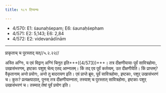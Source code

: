 ```yaml
---
title: १८१ टिप्पन्यः

---
```

- 4/570: E1: śaunaḥśepam; E6: śaunaḥśepham
- 4/571: E2: 5,143; E6: 2,84
- 4/572: E2: videvanādīnām

____________________________________________


प्राकृताच् च पुरस्ताद् यत्//५.२.२२//

अस्ति अग्निः, य एवं विद्वान् अग्निं चिनुत इति+++({4/573})+++। तत्र दीक्षणीयायाः पूर्वं सावित्रहोमाः, उखासंभरणम्, इष्टकाः पशुश् चेत्य् एतद् आम्नातम्। किं तद् एव पूर्वं कर्तव्यम्, उत दीक्षणीयेति। किं प्राप्तम्? वैकृतानाम् अन्ते प्रयोगः, अन्ते तु बादरायण इति। एवं प्राप्ते ब्रूमः, पूर्वं सावित्रहोमाः, इष्टकाः, पशुर् उखासंभरणं च। कुतः? प्रत्यक्षपाठात्, पुनस् तत्र दीक्षणीयाम्नाता, तस्याश् च पुरस्तात् सावित्रहोमाः, इष्टकाः पशुर् उखासंभरणं च। तस्मात् तेषां पूर्वं प्रयोग इति।
